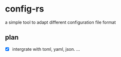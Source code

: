 # config-rs
a simple tool to adapt different configuration file format

## plan

- [x] intergrate with toml, yaml, json.
...